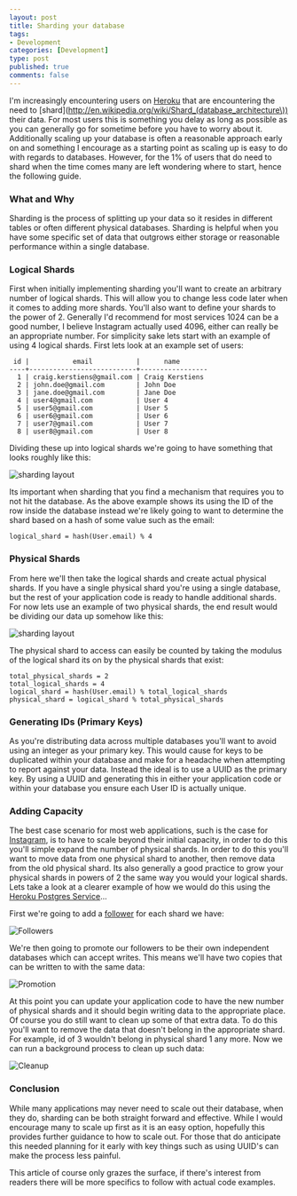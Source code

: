 ```yaml
--- 
layout: post
title: Sharding your database
tags: 
- Development
categories: [Development]
type: post
published: true
comments: false
---
```


I'm increasingly encountering users on [Heroku](http://www.heroku.com) that are encountering the need to [shard](http://en.wikipedia.org/wiki/Shard_(database_architecture\)) their data. For most users this is something you delay as long as possible as you can generally go for sometime before you have to worry about it. Additionally scaling up your database is often a reasonable approach early on and something I encourage as a starting point as scaling up is easy to do with regards to databases. However, for the 1% of users that do need to shard when the time comes many are left wondering where to start, hence the following guide. 

<!--more-->

### What and Why

Sharding is the process of splitting up your data so it resides in different tables or often different physical databases. Sharding is helpful when you have some specific set of data that outgrows either storage or reasonable performance within a single database. 

### Logical Shards

First when initially implementing sharding you'll want to create an arbitrary number of logical shards. This will allow you to change less code later when it comes to adding more shards. You'll also want to define your shards to the power of 2. Generally I'd recommend for most services 1024 can be a good number, I believe Instagram actually used 4096, either can really be an appropriate number. For simplicity sake lets start with an example of using 4 logical shards. First lets look at an example set of users:

     id |           email           |      name       
	----+---------------------------+-----------------
	  1 | craig.kerstiens@gmail.com | Craig Kerstiens
	  2 | john.doe@gmail.com        | John Doe
	  3 | jane.doe@gmail.com        | Jane Doe
	  4 | user4@gmail.com           | User 4
	  5 | user5@gmail.com           | User 5
	  6 | user6@gmail.com           | User 6
	  7 | user7@gmail.com           | User 7
	  8 | user8@gmail.com           | User 8
	
Dividing these up into logical shards we're going to have something that looks roughly like this:

![sharding layout](http://f.cl.ly/items/0Q1A38191Q0N3G0L413K/Screenshot%2011:29:12%209:45%20AM.png)

Its important when sharding that you find a mechanism that requires you to not hit the database. As the above example shows its using the ID of the row inside the database instead we're likely going to want to determine the shard based on a hash of some value such as the email:

    logical_shard = hash(User.email) % 4

### Physical Shards

From here we'll then take the logical shards and create actual physical shards. If you have a single physical shard you're using a single database, but the rest of your application code is ready to handle additional shards. For now lets use an example of two physical shards, the end result would be dividing our data up somehow like this:

![sharding layout](http://f.cl.ly/items/0A3b3O3A3K28043Y2s0j/Screenshot%2011:29:12%209:46%20AM.png)

The physical shard to access can easily be counted by taking the modulus of the logical shard its on by the physical shards that exist:

    total_physical_shards = 2
    total_logical_shards = 4
    logical_shard = hash(User.email) % total_logical_shards
    physical_shard = logical_shard % total_physical_shards

### Generating IDs (Primary Keys)

As you're distributing data across multiple databases you'll want to avoid using an integer as your primary key. This would cause for keys to be duplicated within your database and make for a headache when attempting to report against your data. Instead the ideal is to use a UUID as the primary key. By using a UUID and generating this in either your application code or within your database you ensure each User ID is actually unique. 

### Adding Capacity

The best case scenario for most web applications, such is the case for [Instagram](http://www.databasesoup.com/2012/04/sharding-postgres-with-instagram.html), is to have to scale beyond their initial capacity, in order to do this you'll simple expand the number of physical shards. In order to do this you'll want to move data from one physical shard to another, then remove data from the old physical shard. Its also generally a good practice to grow your physical shards in powers of 2 the same way you would your logical shards. Lets take a look at a clearer example of how we would do this using the [Heroku Postgres Service](https://postgres.heroku.com)...

First we're going to add a [follower](https://postgres.heroku.com/blog/past/2012/10/25/announcing_follow/) for each shard we have:

![Followers](http://f.cl.ly/items/1N233k203j2d1O2l2w47/Screenshot%2011:29:12%202:36%20PM.png)

We're then going to promote our followers to be their own independent databases which can accept writes. This means we'll have two copies that can be written to with the same data:

![Promotion](http://f.cl.ly/items/3Q1D2O0J0o2b0e051t46/Screenshot%2011:29:12%202:39%20PM.png)

At this point you can update your application code to have the new number of physical shards and it should begin writing data to the appropriate place. Of course you do still want to clean up some of that extra data. To do this you'll want to remove the data that doesn't belong in the appropriate shard. For example, id of 3 wouldn't belong in physical shard 1 any more. Now we can run a background process to clean up such data:

![Cleanup](http://f.cl.ly/items/0a2r132M1f1m171B3y3R/Screenshot%2011:29:12%202:42%20PM.png)

### Conclusion

While many applications may never need to scale out their database, when they do, sharding can be both straight forward and effective. While I would encourage many to scale up first as it is an easy option, hopefully this provides further guidance to how to scale out. For those that do anticipate this needed planning for it early with key things such as using UUID's can make the process less painful. 

This article of course only grazes the surface, if there's interest from readers there will be more specifics to follow with actual code examples.

<!-- Perfect Audience - why postgres - DO NOT MODIFY -->
<img src="http://ads.perfectaudience.com/seg?add=691030&t=2" width="1" height="1" border="0" />
<!-- End of Audience Pixel -->

